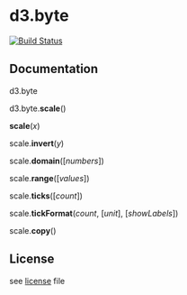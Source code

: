 # d3.byte
[![Build Status](https://travis-ci.org/krishantaylor/d3-byte.svg?branch=master)](https://travis-ci.org/krishantaylor/d3-byte)

## Documentation

d3.byte

d3.byte.**scale**()

**scale**(_x_)

scale.**invert**(_y_)

scale.**domain**([_numbers_])

scale.**range**([_values_])

<!--
scale.**rangeRound**(_values_)

scale.**interpolate**([_factory_])

scale.**clamp**([_boolean_])

scale.**nice**([_count_])
-->

scale.**ticks**([_count_])

scale.**tickFormat**(_count_, [_unit_], [_showLabels_])

scale.**copy**()

## License
see [license](LICENSE) file
